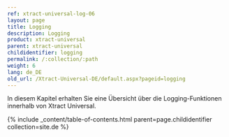 ```yaml
---
ref: xtract-universal-log-06
layout: page
title: Logging
description: Logging
product: xtract-universal
parent: xtract-universal
childidentifier: logging
permalink: /:collection/:path
weight: 6
lang: de_DE
old_url: /Xtract-Universal-DE/default.aspx?pageid=logging
---
```


In diesem Kapitel erhalten Sie eine Übersicht über die Logging-Funktionen innerhalb von Xtract Universal.

{% include _content/table-of-contents.html parent=page.childidentifier collection=site.de %}